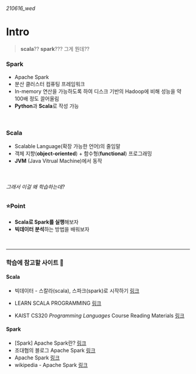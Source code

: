 ###### 210616_wed

# Intro

> **scala**?? **spark**??? 그게 뭔데??

### Spark

- Apache Spark
- 분산 클러스터 컴퓨팅 프레임워크
- In-memory 연산을 가능하도록 하여 디스크 기반의 Hadoop에 비해 성능을 약 100배 정도 끌어올림
- **Python**과 **Scala**로 작성 가능

<br>

### Scala

- Scalable Language(확장 가능한 언어)의 줄임말
- 객체 지향(**object-oriented**) + 함수형(**functional**) 프로그래밍
- **JVM** (Java Vitrual Machine)에서 동작

<br>

###### 그래서 이걸 왜 학습하는데?

### :star:Point

- **Scala로 Spark를 실행**해보자
- **빅데이터 분석**하는 방법을 배워보자

<br>

<hr>

### 학습에 참고할 사이트 :page_with_curl:

#### Scala

- 빅데이터 - 스칼라(scala), 스파크(spark)로 시작하기 [링크](https://wikidocs.net/book/2350)

- LEARN SCALA PROGRAMMING [링크](https://www.tutorialspoint.com/scala/scala_environment_setup.htm)

- KAIST CS320 *Programming Languages* Course Reading Materials [링크](https://hjaem.info/articles/main)

#### Spark

- \[Spark\] Apache Spark란? [링크](https://mangkyu.tistory.com/128)
- 조대협의 블로그 Apache Spark [링크](https://bcho.tistory.com/1023?category=563141)
- Apache Spark [링크](https://johnie.site/back-end/apache-spark/)
- wikipedia - Apache Spark [링크](https://en.wikipedia.org/wiki/Apache_Spark)

